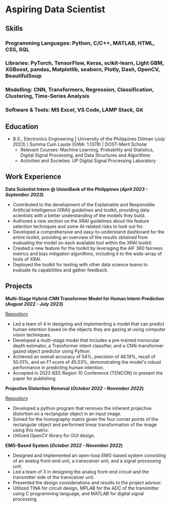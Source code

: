 # Aspiring Data Scientist

## Skills
### Programming Languages: Python, C/C++, MATLAB, HTML, CSS, SQL
### Libraries: PyTorch, TensorFlow, Keras, scikit-learn, Light GBM, XGBoost, pandas, Matplotlib, seaborn, Plotly, Dash, OpenCV, BeautifulSoup
### Modelling: CNN, Transformers, Regression, Classification, Clustering, Time-Series Analysis
### Software & Tools: MS Excel, VS Code, LAMP Stack, Git 

## Education			        		
- B.S., Electronics Engineering | University of the Philippines Diliman (_July 2023_) | Summa Cum Laude (GWA: 1.1378) | DOST-Merit Scholar
    - Relevant Courses: Machine Learning, Probability and Statistics, Digital Signal Processing, and Data Structures and Algorithms
    - Activities and Societies: UP Digital Signal Processing Laboratory

## Work Experience
**Data Scientist Intern @ UnionBank of the Philippines (_April 2023 - September 2023_)**
- Contributed to the development of the Explainable and Responsible Artificial Intelligence (XRAI) guidelines and toolkit, providing data scientists with a better understanding of the models they build.
- Authored a new section on the XRAI guidelines about the feature selection techniques and some AI-related risks to look out for.
- Developed a comprehensive and easy-to-understand dashboard for the entire toolkit, providing an overview of the results obtained from evaluating the model on each available tool within the XRAI toolkit.
- Created a new feature for the toolkit by leveraging the AIF 360 fairness metrics and bias mitigation algorithms, including it to the wide-array of tools of XRAI.
- Deployed the toolkit for testing with other data science teams to evaluate its capabilities and gather feedback.

## Projects
**Multi-Stage Hybrid-CNN Transformer Model for Human Intent-Prediction (_August 2022 - July 2023_)**

[Repository](https://github.com/jbramos9/DSP03_AY2223)
- Led a team of 4 in designing and implementing a model that can predict human intention based on the objects they are gazing at using computer vision techniques.
- Developed a multi-stage model that includes a pre-trained monocular depth estimator, a Transformer intent classifier, and a CNN-transformer gazed object predictor using Python.
- Achieved an overall accuracy of 54%, precision of 46.19%, recall of 50.01%, and an F1 score of 45.53%, demonstrating the model's robust performance in predicting human intention.
- Accepted in 2023 IEEE Region 10 Conference (TENCON) to present the paper for publishing.

**Projective Distortion Removal (_October 2022 - November 2022_)**

[Repository](https://github.com/jbramos9/removing_projective_distortion)
- Developed a python program that removes the inherent projective distortion on a rectangular object in an input image.
- Solved for the homography matrix given the four corner points of the rectangular object and performed linear transformation of the image using this matrix.
- Utilized OpenCV library for GUI design.

**EMG-Based System (_October 2022 - November 2022_)**
- Designed and implemented an open-loop EMG-based system consisting of an analog front-end unit, a transceiver unit, and a signal processing unit.
- Led a team of 3 in designing the analog front-end circuit and the transmitter side of the transceiver unit.
- Presented the design considerations and results to the project advisor.
- Utilized TINA for circuit design, MPLAB for the ADC of the transmitter using C programming language, and MATLAB for digital signal processing.
